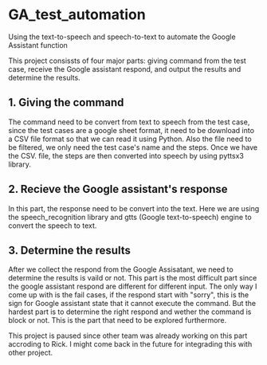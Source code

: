 # GA_test_automation
Using the text-to-speech and speech-to-text to automate the Google Assistant function

This project consissts of four major parts: giving command from the test case, receive the Google assistant respond, and output the results and determine the results.

## 1. Giving the command
The command need to be convert from text to speech from the test case, since the test cases are a google sheet format, it need to be download into a CSV file format so that we can read it using Python. Also the file need to be filtered, we only need the test case's name and the steps.
Once we have the CSV. file, the steps are then converted into speech by using pyttsx3 library.

## 2. Recieve the Google assistant's response
In this part, the response need to be convert into the text. Here we are using the speech_recognition library and gtts (Google text-to-speech) engine to convert the speech to text.

## 3. Determine the results
After we collect the respond from the Google Assisatant, we need to determine the results is vaild or not. This part is the most difficult part since the google assistant respond are different for different input. The only way I come up with is the fail cases, if the respond start with "sorry", this is the sign for Google assistant state that it cannot execute the command. But the hardest part is to determine the right respond and wether the command is block or not. This is the part that need to be explored furthermore.

This project is paused since other team was already working on this part accroding to Rick. I might come back in the future for integrading this with other project.
